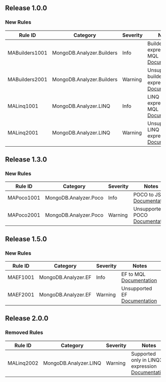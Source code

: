 ﻿## Release 1.0.0

### New Rules

Rule ID | Category | Severity | Notes
--------|----------|----------|--------------------
MABuilders1001 | MongoDB.Analyzer.Builders | Info | Builders expression to MQL [Documentation](https://www.mongodb.com/docs/mongodb-analyzer/current/rules/#mabuilders1001)
MABuilders2001 | MongoDB.Analyzer.Builders | Warning | Unsupported builders expression [Documentation](https://www.mongodb.com/docs/mongodb-analyzer/current/rules/#mabuilders2001)
MALinq1001 | MongoDB.Analyzer.LINQ | Info | LINQ expression to MQL [Documentation](https://www.mongodb.com/docs/mongodb-analyzer/current/rules/#malinq1001)
MALinq2001 | MongoDB.Analyzer.LINQ | Warning | Unsupported LINQ expression [Documentation](https://www.mongodb.com/docs/mongodb-analyzer/current/rules/#malinq2001)

## Release 1.3.0

### New Rules

Rule ID | Category | Severity | Notes
--------|----------|----------|--------------------
MAPoco1001 | MongoDB.Analyzer.Poco | Info | POCO to JSON [Documentation](https://www.mongodb.com/docs/mongodb-analyzer/current/rules/#mapoco1001)
MAPoco2001 | MongoDB.Analyzer.Poco | Warning | Unsupported POCO [Documentation](https://www.mongodb.com/docs/mongodb-analyzer/current/rules/#mapoco2001)

## Release 1.5.0

### New Rules

Rule ID | Category | Severity | Notes
--------|----------|----------|--------------------
MAEF1001 | MongoDB.Analyzer.EF | Info | EF to MQL [Documentation](https://www.mongodb.com/docs/mongodb-analyzer/current/rules/#maef1001)
MAEF2001 | MongoDB.Analyzer.EF | Warning | Unsupported EF [Documentation](https://www.mongodb.com/docs/mongodb-analyzer/current/rules/#maef2001)

## Release 2.0.0

### Removed Rules

Rule ID | Category | Severity | Notes
--------|----------|----------|--------------------
MALinq2002 | MongoDB.Analyzer.LINQ | Warning | Supported only in LINQ3 expression [Documentation](https://www.mongodb.com/docs/mongodb-analyzer/current/rules/#malinq2002)
